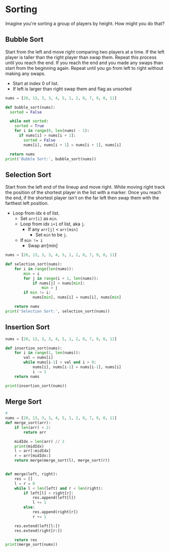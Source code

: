 # Sorting

Imagine you're sorting a group of players by height.
How might you do that?

## Bubble Sort

Start from the left and move right comparing two players at a time. If the left player is taller than the right player than swap them.
Repeat this process until you reach the end. If you reach the end and you made any swaps than start from the beginning again.
Repeat until you go from left to right without making any swaps.

- Start at index 0 of list.
- If left is larger than right swap them and flag as unsorted

```python
nums = [20, 13, 3, 3, 4, 5, 1, 2, 8, 7, 9, 0, 11]

def bubble_sort(nums):
  sorted = False

  while not sorted:
    sorted = True
    for i in range(0, len(nums) - 1):
      if nums[i] > nums[i + 1]:
        sorted = False
        nums[i], nums[i + 1] = nums[i + 1], nums[i]

  return nums
print('Bubble Sort:', bubble_sort(nums))
```

## Selection Sort

Start from the left end of the lineup and move right. While moving right track the position of the shortest player in the list with a marker.
Once you reach the end, if the shortest player isn't on the far left then swap them with the farthest left position.

- Loop from idx `0` of list.
  - Set `arr[i]` as `min`.
  - Loop from idx `i+1` of list, aka `j`.
    - If any `arr[j]` < `arr[min]`
      - Set `min` to be `j`.
  - If `min != i`
    - Swap arr[min]

```python
nums = [20, 13, 3, 3, 4, 5, 1, 2, 8, 7, 9, 0, 11]

def selection_sort(nums):
    for i in range(len(nums)):
        min = i
        for j in range(i + 1, len(nums)):
            if nums[j] < nums[min]:
                min = j
        if min != i:
            nums[min], nums[i] = nums[i], nums[min]

    return nums
print('Selection Sort:', selection_sort(nums))
```

## Insertion Sort

```python
nums = [20, 13, 3, 3, 4, 5, 1, 2, 8, 7, 9, 0, 11]

def insertion_sort(nums):
	for i in range(1, len(nums)):
		val = nums[i]
		while nums[i-1] > val and i > 0:
			nums[i], nums[i-1] = nums[i-1], nums[i]
			i -= 1
	return nums

print(insertion_sort(nums))
```

## Merge Sort

```python
#
nums = [20, 13, 3, 3, 4, 5, 1, 2, 8, 7, 9, 0, 11]
def merge_sort(arr):
    if len(arr) < 2:
        return arr

    midIdx = len(arr) // 2
    print(midIdx)
    l = arr[:midIdx]
    r = arr[midIdx:]
    return merge(merge_sort(l), merge_sort(r))


def merge(left, right):
    res = []
    l = r = 0
    while l < len(left) and r < len(right):
        if left[l] < right[r]:
            res.append(left[l])
            l += 1
        else:
            res.append(right[r])
            r += 1

    res.extend(left[l:])
    res.extend(right[r:])

    return res
print(merge_sort(nums))
```

